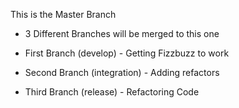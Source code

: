 This is the Master Branch
- 3 Different Branches will be merged to this one

- First Branch (develop) - Getting Fizzbuzz to work
- Second Branch (integration) - Adding refactors
- Third Branch (release) - Refactoring Code
